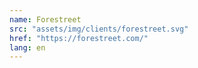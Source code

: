 ```yaml
---
name: Forestreet
src: "assets/img/clients/forestreet.svg"
href: "https://forestreet.com/"
lang: en
---
```



